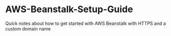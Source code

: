# AWS-Beanstalk-Setup-Guide
Quick notes about how to get started with AWS Beanstalk with HTTPS and a custom domain name
